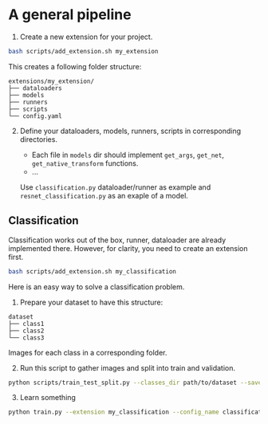 # A general pipeline 

1. Create a new extension for your project. 
```bash 
bash scripts/add_extension.sh my_extension
```
This creates a following folder structure: 

```
extensions/my_extension/
├── dataloaders
├── models
├── runners
├── scripts
└── config.yaml
```

2. Define your dataloaders, models, runners, scripts in corresponding directories.
    - Each file in `models` dir should implement `get_args`, `get_net`, `get_native_transform` functions.
    - ...

    Use `classification.py` dataloader/runner as example and `resnet_classification.py` as an exaple of a model.

Classification
--------------

Classification works out of the box, runner, dataloader are already implemented there. However, for clarity, you need to create an extension first.
```bash 
bash scripts/add_extension.sh my_classification
```
 Here is an easy way to solve a classification problem. 

1. Prepare your dataset to have this structure: 
```
dataset
├── class1
├── class2
└── class3
```
Images for each class in a corresponding folder.

2. Run this script to gather images and split into train and validation.
```bash
python scripts/train_test_split.py --classes_dir path/to/dataset --save_dir extensions/my_extension/data/splits --test_size 0.
```

3. Learn something
```bash
python train.py --extension my_classification --config_name classification 
```
